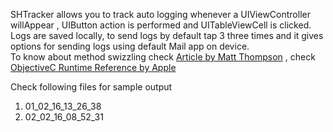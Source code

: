 
SHTracker allows you to track auto logging whenever a UIViewController willAppear , UIButton action is performed and UITableViewCell is clicked. <br /> 
Logs are saved locally, to send logs by default tap 3 three times and it gives options for sending logs using default Mail app on device. <br />  To know about method swizzling check <a href="http://nshipster.com/method-swizzling/">Article by Matt Thompson</a> , check <a href = "https://developer.apple.com/library/mac/documentation/Cocoa/Reference/ObjCRuntimeRef/"> ObjectiveC Runtime Reference by Apple </a>



Check following files for sample output <br /> 
1. 01_02_16_13_26_38 <br /> 
2. 02_02_16_08_52_31 <br /> 


